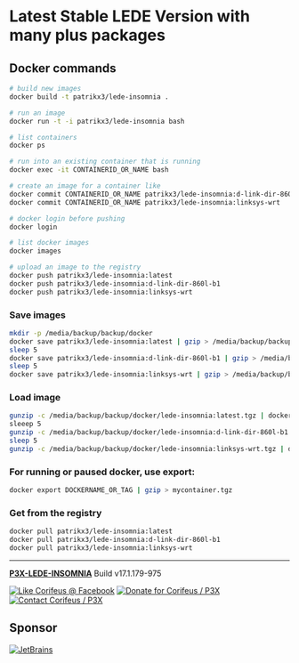 [//]: #@corifeus-header

# Latest Stable LEDE Version with many plus packages

                        
[//]: #@corifeus-header:end
## Docker commands

```bash
# build new images
docker build -t patrikx3/lede-insomnia .

# run an image
docker run -t -i patrikx3/lede-insomnia bash

# list containers
docker ps

# run into an existing container that is running
docker exec -it CONTAINERID_OR_NAME bash

# create an image for a container like
docker commit CONTAINERID_OR_NAME patrikx3/lede-insomnia:d-link-dir-860l-b1
docker commit CONTAINERID_OR_NAME patrikx3/lede-insomnia:linksys-wrt

# docker login before pushing
docker login

# list docker images
docker images

# upload an image to the registry
docker push patrikx3/lede-insomnia:latest
docker push patrikx3/lede-insomnia:d-link-dir-860l-b1
docker push patrikx3/lede-insomnia:linksys-wrt
```

### Save images
```bash
mkdir -p /media/backup/backup/docker
docker save patrikx3/lede-insomnia:latest | gzip > /media/backup/backup/docker/lede-insomnia:latest.tgz
sleep 5
docker save patrikx3/lede-insomnia:d-link-dir-860l-b1 | gzip > /media/backup/backup/docker/lede-insomnia:d-link-dir-860l-b1.tgz
sleep 5
docker save patrikx3/lede-insomnia:linksys-wrt | gzip > /media/backup/backup/docker/lede-insomnia:linksys-wrt.tgz
```

### Load image
```bash
gunzip -c /media/backup/backup/docker/lede-insomnia:latest.tgz | docker load
sleeep 5
gunzip -c /media/backup/backup/docker/lede-insomnia:d-link-dir-860l-b1.tgz | docker load
sleep 5
gunzip -c /media/backup/backup/docker/lede-insomnia:linksys-wrt.tgz | docker load
```

### For running or paused docker, use export:

```bash
docker export DOCKERNAME_OR_TAG | gzip > mycontainer.tgz
```

### Get from the registry
```bash
docker pull patrikx3/lede-insomnia:latest
docker pull patrikx3/lede-insomnia:d-link-dir-860l-b1
docker pull patrikx3/lede-insomnia:linksys-wrt
```

[//]: #@corifeus-footer

---

[**P3X-LEDE-INSOMNIA**](https://pages.corifeus.com/lede-insomnia) Build v17.1.179-975 

[![Like Corifeus @ Facebook](https://img.shields.io/badge/LIKE-Corifeus-3b5998.svg)](https://www.facebook.com/corifeus.software) [![Donate for Corifeus / P3X](https://img.shields.io/badge/Donate-Corifeus-003087.svg)](https://www.paypal.com/cgi-bin/webscr?cmd=_s-xclick&hosted_button_id=QZVM4V6HVZJW6)  [![Contact Corifeus / P3X](https://img.shields.io/badge/Contact-P3X-ff9900.svg)](https://www.patrikx3.com/en/front/contact) 


## Sponsor

[![JetBrains](https://www.patrikx3.com/images/jetbrains-logo.svg)](https://www.jetbrains.com/)
  
 

[//]: #@corifeus-footer:end